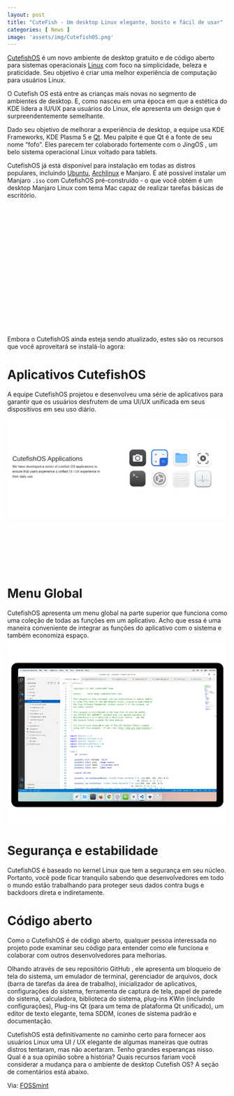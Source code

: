 ```yaml
---
layout: post
title: "CuteFish - Um desktop Linux elegante, bonito e fácil de usar"
categories: [ News ]
image: 'assets/img/CutefishOS.png'
---
```


[CutefishOS](https://en.cutefishos.com/) é um novo ambiente de desktop gratuito e de código aberto para sistemas operacionais [Linux](https://terminalroot.com.br/tags#linux) com foco na simplicidade, beleza e praticidade. Seu objetivo é criar uma melhor experiência de computação para usuários Linux.

O Cutefish OS está entre as crianças mais novas no segmento de ambientes de desktop. E, como nasceu em uma época em que a estética do KDE lidera a IU/UX para usuários do Linux, ele apresenta um design que é surpreendentemente semelhante.

Dado seu objetivo de melhorar a experiência de desktop, a equipe usa KDE Frameworks, KDE Plasma 5 e [Qt](https://terminalroot.com.br/cpp). Meu palpite é que Qt é a fonte de seu nome “fofo”. Eles parecem ter colaborado fortemente com o JingOS , um belo sistema operacional Linux voltado para tablets.

CutefishOS já está disponível para instalação em todas as distros populares, incluindo [Ubuntu](https://terminalroot.com.br/tags#ubuntu), [Archlinux](https://terminalroot.com.br/tags#archlinux) e Manjaro. É até possível instalar um Manjaro `.iso` com CutefishOS pré-construído - o que você obtém é um desktop Manjaro Linux com tema Mac capaz de realizar tarefas básicas de escritório.

<!-- QUADRADO -->
<script async src="//pagead2.googlesyndication.com/pagead/js/adsbygoogle.js"></script>
<ins class="adsbygoogle"
style="display:inline-block;width:336px;height:280px"
data-ad-client="ca-pub-2838251107855362"
data-ad-slot="5351066970"></ins>
<script>
(adsbygoogle = window.adsbygoogle || []).push({});
</script>

Embora o CutefishOS ainda esteja sendo atualizado, estes são os recursos que você aproveitará se instalá-lo agora:

# Aplicativos CutefishOS
A equipe CutefishOS projetou e desenvolveu uma série de aplicativos para garantir que os usuários desfrutem de uma UI/UX unificada em seus dispositivos em seu uso diário.

![CutefishOS](/assets/img/CutefishOS-Apps.png)


<!-- MINI ANÚNCIO -->
<script async src="//pagead2.googlesyndication.com/pagead/js/adsbygoogle.js"></script>
<!-- Games Root -->
<ins class="adsbygoogle"
style="display:inline-block;width:730px;height:95px"
data-ad-client="ca-pub-2838251107855362"
data-ad-slot="5351066970"></ins>
<script>
(adsbygoogle = window.adsbygoogle || []).push({});
</script>

# Menu Global
CutefishOS apresenta um menu global na parte superior que funciona como uma coleção de todas as funções em um aplicativo. Acho que essa é uma maneira conveniente de integrar as funções do aplicativo com o sistema e também economiza espaço.

![Menu](/assets/img/Cutefishos-Global-Menu.png)

<!-- RETANGULO LARGO 2 -->
<script async src="//pagead2.googlesyndication.com/pagead/js/adsbygoogle.js"></script>
<ins class="adsbygoogle"
style="display:block; text-align:center;"
data-ad-layout="in-article"
data-ad-format="fluid"
data-ad-client="ca-pub-2838251107855362"
data-ad-slot="8549252987"></ins>
<script>
(adsbygoogle = window.adsbygoogle || []).push({});
</script>

# Segurança e estabilidade
CutefishOS é baseado no kernel Linux que tem a segurança em seu núcleo. Portanto, você pode ficar tranquilo sabendo que desenvolvedores em todo o mundo estão trabalhando para proteger seus dados contra bugs e backdoors direta e indiretamente.

# Código aberto
Como o CutefishOS é de código aberto, qualquer pessoa interessada no projeto pode examinar seu código para entender como ele funciona e colaborar com outros desenvolvedores para melhorias.

Olhando através de seu repositório GitHub , ele apresenta um bloqueio de tela do sistema, um emulador de terminal, gerenciador de arquivos, dock (barra de tarefas da área de trabalho), inicializador de aplicativos, configurações do sistema, ferramenta de captura de tela, papel de parede do sistema, calculadora, biblioteca do sistema, plug-ins KWin (incluindo configurações), Plug-ins Qt (para um tema de plataforma Qt unificado), um editor de texto elegante, tema SDDM, ícones de sistema padrão e documentação.

CutefishOS está definitivamente no caminho certo para fornecer aos usuários Linux uma UI / UX elegante de algumas maneiras que outras distros tentaram, mas não acertaram. Tenho grandes esperanças nisso. Qual é a sua opinião sobre a história? Quais recursos fariam você considerar a mudança para o ambiente de desktop Cutefish OS? A seção de comentários está abaixo.

<!-- RETANGULO LARGO -->
<script async src="https://pagead2.googlesyndication.com/pagead/js/adsbygoogle.js"></script>
<!-- Informat -->
<ins class="adsbygoogle"
style="display:block"
data-ad-client="ca-pub-2838251107855362"
data-ad-slot="2327980059"
data-ad-format="auto"
data-full-width-responsive="true"></ins>
<script>
(adsbygoogle = window.adsbygoogle || []).push({});
</script>

Via: [FOSSmint](https://www.fossmint.com/cutefish-linux-desktop/)

